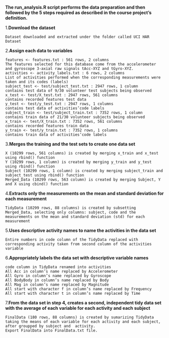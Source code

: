 **The run_analysis.R script performs the data preparation and then followed by the 5 steps required as described in the course project’s definition.**

1.**Download the dataset**

	Dataset downloaded and extracted under the folder called UCI HAR Dataset

2.**Assign each data to variables**

	features <- features.txt : 561 rows, 2 columns
	The features selected for this database come from the accelerometer and gyroscope 3-axial raw signals tAcc-XYZ and tGyro-XYZ.
	activities <- activity_labels.txt : 6 rows, 2 columns
	List of activities performed when the corresponding measurements were taken and its codes (labels)
	subject_test <- test/subject_test.txt : 2947 rows, 1 column
	contains test data of 9/30 volunteer test subjects being observed
	x_test <- test/X_test.txt : 2947 rows, 561 columns
	contains recorded features test data
	y_test <- test/y_test.txt : 2947 rows, 1 columns
	contains test data of activities’code labels
	subject_train <- test/subject_train.txt : 7352 rows, 1 column
	contains train data of 21/30 volunteer subjects being observed
	x_train <- test/X_train.txt : 7352 rows, 561 columns	
	contains recorded features train data
	y_train <- test/y_train.txt : 7352 rows, 1 columns
	contains train data of activities’code labels
	
3.**Merges the training and the test sets to create one data set**

	X (10299 rows, 561 columns) is created by merging x_train and x_test using rbind() function
	Y (10299 rows, 1 column) is created by merging y_train and y_test using rbind() function
	Subject (10299 rows, 1 column) is created by merging subject_train and subject_test using rbind() function
	Merged_Data (10299 rows, 563 column) is created by merging Subject, Y and X using cbind() function

4.**Extracts only the measurements on the mean and standard deviation for each measurement**

	TidyData (10299 rows, 88 columns) is created by subsetting Merged_Data, selecting only columns: subject, code and the measurements on the mean and standard deviation (std) for each measurement

5.**Uses descriptive activity names to name the activities in the data set**	

	Entire numbers in code column of the TidyData replaced with corresponding activity taken from second column of the activities variable

6.**Appropriately labels the data set with descriptive variable names**

	code column in TidyData renamed into activities
	All Acc in column’s name replaced by Accelerometer
	All Gyro in column’s name replaced by Gyroscope
	All BodyBody in column’s name replaced by Body
	All Mag in column’s name replaced by Magnitude
	All start with character f in column’s name replaced by Frequency
	All start with character t in column’s name replaced by Time

7.**From the data set in step 4, creates a second, independent tidy data set with the average of each variable for each activity and each subject**

	FinalData (180 rows, 88 columns) is created by sumarizing TidyData taking the means of each variable for each activity and each subject, after groupped by subject and 	activity.
	Export FinalData into FinalData.txt file.
